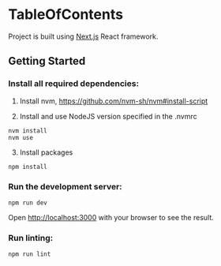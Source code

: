 # TableOfContents
Project is built using [Next.js](https://nextjs.org/) React framework.

## Getting Started

### Install all required dependencies:

1) Install nvm, https://github.com/nvm-sh/nvm#install-script

2)  Install and use NodeJS version specified in the .nvmrc
```shell
nvm install
nvm use
```

3) Install packages
```shell
npm install
```

### Run the development server:

```shell
npm run dev
```

Open [http://localhost:3000](http://localhost:3000) with your browser to see the result.

### Run linting:

```shell
npm run lint
```